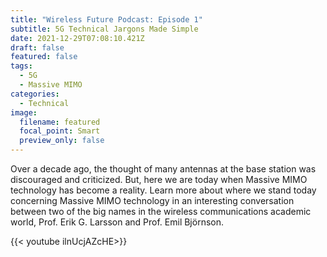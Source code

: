 ```yaml
---
title: "Wireless Future Podcast: Episode 1"
subtitle: 5G Technical Jargons Made Simple
date: 2021-12-29T07:08:10.421Z
draft: false
featured: false
tags:
  - 5G
  - Massive MIMO
categories:
  - Technical
image:
  filename: featured
  focal_point: Smart
  preview_only: false
---
```

Over a decade ago, the thought of many antennas at the base station was discouraged and criticized. But, here we are today when Massive MIMO technology has become a reality. Learn more about where we stand today concerning Massive MIMO technology in an interesting conversation between two of the big names in the wireless communications academic world, Prof. Erik G. Larsson and Prof. Emil Björnson.



<!--StartFragment-->

{{< youtube ilnUcjAZcHE>}}

<!--EndFragment-->